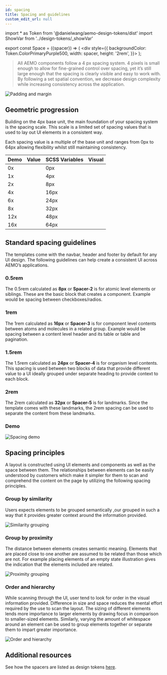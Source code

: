 ```yaml
---
id: spacing
title: Spacing and guidelines
custom_edit_url: null
---
```


import * as Token from '@danielwang/aemo-design-tokens/dist'
import ShowVar from '../design-tokens/_showVar'

export const Space = ({spacer}) => ( <div style={{
    backgroundColor: Token.ColorPrimaryPurple500,
    width: spacer,
    height: '2rem',
  }}></div> );


> All AEMO components follow a 4 px spacing system. 4 pixels is small enough to allow for fine-grained control over spacing, yet it’s still large enough that the spacing is clearly visible and easy to work with. By following a set spatial convention, we decrease design complexity while increasing consistency across the application.

![Padding and margin](assets/padding-and-margin.svg)

## Geometric progression

Building on the 4px base unit, the main foundation of your spacing system is the spacing scale. This scale is a limited set of spacing values that is used to lay out UI elements in a consistent way.

Each spacing value is a multiple of the base unit and ranges from 0px to 64px allowing flexibility whilst still maintaining consistency.

| Demo | Value | SCSS Variables | Visual |
|---|---|---| --- |
| 0x  | <ShowVar code={Token.Spacer0} /> | 0px | <Space spacer={Token.Spacer0} /> 
| 1x  | <ShowVar code={Token.Spacer1} /> | 4px | <Space spacer={Token.Spacer1} /> 
| 2x  | <ShowVar code={Token.Spacer2} /> | 8px | <Space spacer={Token.Spacer2} /> 
| 4x  | <ShowVar code={Token.Spacer3} /> | 16px| <Space spacer={Token.Spacer3} /> 
| 6x  | <ShowVar code={Token.Spacer4} /> | 24px| <Space spacer={Token.Spacer4} /> 
| 8x  | <ShowVar code={Token.Spacer5} /> | 32px| <Space spacer={Token.Spacer5} /> 
| 12x | <ShowVar code={Token.Spacer6} /> | 48px| <Space spacer={Token.Spacer6} /> 
| 16x | <ShowVar code={Token.Spacer7} /> | 64px| <Space spacer={Token.Spacer7} /> 

## Standard spacing guidelines

The templates come with the navbar, header and footer by default for any UI design. The following guidelines can help create a consistent UI across AEMO’s applications.

###  0.5rem

The 0.5rem calculated as **8px** or **Spacer-2** is for atomic level elements or siblings. These are the basic block that creates a component. Example would be spacing between checkboxes/radios.

### 1rem

The 1rem calculated as **16px** or **Spacer-3** is for component level contents between atoms and molecules in a related group. Example would be spacing between a content level header and its table or table and pagination.

### 1.5rem

The 1.5rem calculated as **24px** or **Spacer-4** is for organism level contents. This spacing is used between two blocks of data that provide different value to a UI ideally grouped under separate heading to provide context to each block.

### 2rem

The 2rem calculated as **32px** or **Spacer-5** is for landmarks. Since the template comes with these landmarks, the 2rem spacing can be used to separate the content from these landmarks.

### Demo

![Spacing demo](assets/spacing-guideline.svg)


## Spacing principles

A layout is constructed using UI elements and  components as well as the space between them. The relationships between elements can be easily understood by customers which make it simpler for them to scan and comprehend the content on the page by utilizing the following spacing principles.

### Group by similarity

Users expects elements to be grouped semantically ,our grouped in such a way that it provides greater context around the information provided.

![Similarity grouping](assets/spacing-similary.svg)

### Group by proximity

The distance between elements creates semantic meaning. Elements that are placed close to one another are assumed to be related than those which are not. For example placing elements of an empty state illustration gives the indication that the elements included are related. 

![Proximity grouping](assets/spacing-proximity.svg)

### Order and hierarchy

While scanning through the UI, user tend to look for order in the visual information provided. Difference in size and space reduces the mental effort required by the use to scan the layout. The sizing of different elements lends more importance to larger elements by drawing focus in comparison to smaller-sized elements. Similarly, varying the amount of whitespace around an element can be used to group elements together or separate them to impart greater importance.

![Order and hierarchy](assets/order-and-hierarchy.svg)

## Additional resources

See how the spacers are listed as design tokens [here](../design-tokens/space.md).


